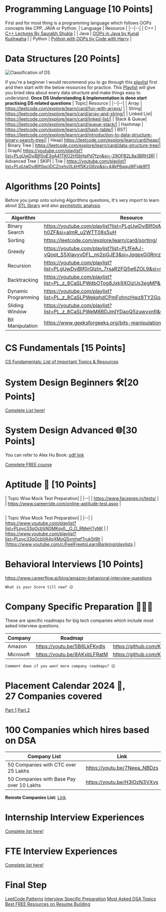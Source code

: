 

# Programming Language [10 Points]

First and for most thing is a programming language which follows OOPs concepts like CPP, JAVA or Python.
| Language | Resource |
|--|--|
| C++ | [C++ Lectures By Saurabh Shukla](https://youtube.com/playlist?list=PLLYz8uHU480j37APNXBdPz7YzAi4XlQUF&si=3-GHKc4_REBJBCaT) |
| Java | [OOPs in Java by Kunal Kushwaha](https://youtube.com/playlist?list=PL9gnSGHSqcno1G3XjUbwzXHL8_EttOuKk&si=xhXKo3sT-Lt66n1N) |
| Python | [Python with OOPs by Code with Harry](https://youtube.com/playlist?list=PLu0W_9lII9agwh1XjRt242xIpHhPT2llg&si=750NUzEPy2lER4hJ) |

# Data Structures [20 Points]
![Classification of DS](https://media.geeksforgeeks.org/wp-content/uploads/20220520182504/ClassificationofDataStructure-660x347.jpg)

If you're a beginner I would recommend you to go through this [playlist](https://youtube.com/playlist?list=PL2_aWCzGMAwI3W_JlcBbtYTwiQSsOTa6P&si=9BTH_a7IFeCWKPT2) first and then start with the below resources for practice.
This [Playlist](https://youtube.com/playlist?list=PL2_aWCzGMAwI3W_JlcBbtYTwiQSsOTa6P&si=9BTH_a7IFeCWKPT2) will give you bried idea about every data structure and make things easy to understand.
**Once DS Understanding & Implementation is done start practising DS related questions**
| Topic| Resource |
|--|--|
| Array | https://leetcode.com/explore/learn/card/fun-with-arrays/ |
| String| https://leetcode.com/explore/learn/card/array-and-string/|
| Linked List| https://leetcode.com/explore/learn/card/linked-list/|
| Stack & Queue| https://leetcode.com/explore/learn/card/queue-stack/|
| Hashmap | https://leetcode.com/explore/learn/card/hash-table/|
| BST| https://leetcode.com/explore/learn/card/introduction-to-data-structure-binary-search-tree/|
| Heap| https://leetcode.com/explore/learn/card/heap/|
| Binary Tree | https://leetcode.com/explore/learn/card/data-structure-tree/|
| Graph| https://youtube.com/playlist?list=PLgUwDviBIf0oE3gA41TKO2H5bHpPd7fzn&si=-29OFB2L8a3BRH3R|
| Advanced Tree | SKIP|
| Trie | https://youtube.com/playlist?list=PLgUwDviBIf0pcIDCZnxhv0LkHf5KzG9zp&si=44kP6qquWFjqk9f1|




# Algorithms [20 Points]

Before you jump onto solving Algorithms questions, It's very import to learn about [STL library](https://youtu.be/RRVYpIET_RU?si=wgxZyqoAL6smjNZO) and also [asymptotic analysis](https://www.youtube.com/watch?v=BgLTDT03QtU&pp=ygUTYXN5bXB0b3RpYyBub3RhdGlvbg==).


| Algorithm| Resource |
|--|--|
| Binary Search| https://youtube.com/playlist?list=PLgUwDviBIf0pMFMWuuvDNMAkoQFi-h0ZF&si=almR_u2WTT08s5uH|
| Sorting| https://leetcode.com/explore/learn/card/sorting/|
|Greedy| https://youtube.com/playlist?list=PLfFeAJ-vQopt_S5XlayyvDFL_mi2pGJE3&si=JqgpxG0Rnrzn4KOZ|
| Recursion| https://youtube.com/playlist?list=PLgUwDviBIf0rGlzIn_7rsaR2FQ5e6ZOL9&si=mvxPQc_ZXvIDHhjW|
| Backtracking | https://youtube.com/playlist?list=PL_z_8CaSLPWdbOTog8Jxk9XOjzUs3egMP&si=CHh2Cc5pJR7bnr1C |
| Dynamic Programming| https://youtube.com/playlist?list=PL_z_8CaSLPWekqhdCPmFohncHwz8TY2Go&si=z34x9zkCA3S8gxx5|
| Sliding Window| https://youtube.com/playlist?list=PL_z_8CaSLPWeM8BDJmIYDaoQ5zuwyxnfj&si=Hj-R-Kt4eYr1VMPL|
| Bit Manipulation| https://www.geeksforgeeks.org/bits-manipulation-important-tactics/ |

# CS Fundamentals [15 Points]

[CS Fundamentals: List of Important Topics & Resources](https://docs.google.com/document/d/1gDxyUfyTSAAC_fibkEDrCIJ6iVNMcotU_cbxh4fZK60/edit?usp=sharing)

# System Design Beginners 🛠️[20 Points]

[Complete List here!](https://youtube.com/playlist?list=PLMCXHnjXnTnvo6alSjVkgxV-VH6EPyvoX&si=2j4GBgLRgJGjAnxv)

# System Design Advanced 🌐[30 Points]
You can refer to Alex Hu Book: [pdf link](https://github.com/mukul96/System-Design-AlexXu/blob/master/System%20Design%20Interview%20An%20Insider%E2%80%99s%20Guide%20by%20Alex%20Xu%20(z-lib.org).pdf)

[Complete FREE course](https://www.youtube.com/@ByteByteGo/playlists)

# Aptitude 🔢 [10 Points]

| Topic Wise Mock Test Preparation| |
|--|
| https://www.faceprep.in/tests/ |
| https://www.careerride.com/online-aptitude-test.aspx |

##
| Topic Wise Mock Test Preparation| |
|--|
| https://www.youtube.com/playlist?list=PLpyc33gOcbVADMKqylI__O_O_RMeHTyNK   |
| https://www.youtube.com/playlist?list=PLpyc33gOcbVA4qXMoQ5vmhefTruk5t9lt |
|https://www.youtube.com/c/FeelFreetoLearnBanking/playlists |

  

# Behavioral Interviews [10 Points]

https://www.careerflow.ai/blog/amazon-behavioral-interview-questions

    What is your Score till now? 😉

# Company Specific Preparation 👨🏻‍💻

These are specific roadmaps for big tech companies which include most asked interview questions.


| Company| Roadmap| Top Questions Sheet|
|--|--|--|
| Amazon | https://youtu.be/5B6LkFKydls|https://github.com/KushalVijay/AmazonCrackedResource/blob/main/CrackAmazonResource.md|
| Microsoft | https://youtu.be/8AKxbLFRatM|https://github.com/KushalVijay/CrackMicrosoftResource|

    Comment down if you want more company roadmaps? 😉

# Placement Calendar 2024 📆,       <br> 27 Companies covered

[Part 1](https://www.youtube.com/watch?v=AcVEL37THGY)
[Part 2](https://www.youtube.com/watch?v=ajmVhXOaOcU)
    
# 100 Companies which hires based on DSA
| Company List| Link |
|--|--|
| 50 Companies with CTC over 25 Lakhs | https://youtu.be/7Neea_NBDzs|
| 50 Companies with Base Pay over 10 Lakhs | https://youtu.be/H3lOzN3VXys|

**Remote Companies List:** 
[Link](https://bit.ly/RemoteCompaniesSheet)

# Internship Interview Experiences

[Complete list here!](https://youtube.com/playlist?list=PLLYY_P1xQ9KuLuIx8gTuqDrgyFcIOLilQ&si=F2S7Z8-Ist4_E4iI)

# FTE Interview Experiences

[Complete list here!](https://youtube.com/playlist?list=PLLYY_P1xQ9KtdXH7adeFsuGNQkUaw5AMk&si=hp6TtS7juh_RLcBu)

# Final Step

[LeetCode Patterns](https://seanprashad.com/leetcode-patterns/)
[Interview Specific Preparation](https://neetcode.io/practice)
[Most Asked DSA Topics](https://youtu.be/vl4EzG1eOIM?si=YewrTnzTpLhe4TOJ)
[Best FREE Resources on Resume Building](https://www.youtube.com/watch?v=LoZ6Y58zvzc)



